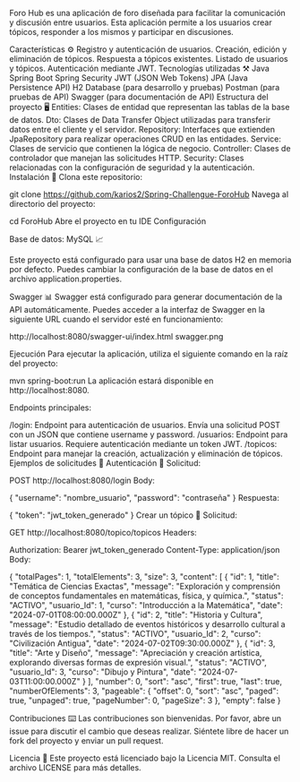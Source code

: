 Foro Hub es una aplicación de foro diseñada para facilitar la comunicación y discusión entre usuarios. Esta aplicación permite a los usuarios crear tópicos, responder a los mismos y participar en discusiones.



Características ⚙️
Registro y autenticación de usuarios.
Creación, edición y eliminación de tópicos.
Respuesta a tópicos existentes.
Listado de usuarios y tópicos.
Autenticación mediante JWT.
Tecnologías utilizadas ⚒️
Java
Spring Boot
Spring Security
JWT (JSON Web Tokens)
JPA (Java Persistence API)
H2 Database (para desarrollo y pruebas)
Postman (para pruebas de API)
Swagger (para documentación de API)
Estructura del proyecto 🖥️
Entities: Clases de entidad que representan las tablas de la base de datos.
Dto: Clases de Data Transfer Object utilizadas para transferir datos entre el cliente y el servidor.
Repository: Interfaces que extienden JpaRepository para realizar operaciones CRUD en las entidades.
Service: Clases de servicio que contienen la lógica de negocio.
Controller: Clases de controlador que manejan las solicitudes HTTP.
Security: Clases relacionadas con la configuración de seguridad y la autenticación.
Instalación 🚧
Clona este repositorio:

git clone https://github.com/karios2/Spring-Challengue-ForoHub
Navega al directorio del proyecto:

cd ForoHub
Abre el proyecto en tu IDE
Configuración

Base de datos: MySQL 📈

Este proyecto está configurado para usar una base de datos H2 en memoria por defecto. Puedes cambiar la configuración de la base de datos en el archivo application.properties.

Swagger 📊
Swagger está configurado para generar documentación de la API automáticamente. Puedes acceder a la interfaz de Swagger en la siguiente URL cuando el servidor esté en funcionamiento:

http://localhost:8080/swagger-ui/index.html
swagger.png

Ejecución Para ejecutar la aplicación, utiliza el siguiente comando en la raíz del proyecto:

mvn spring-boot:run
La aplicación estará disponible en http://localhost:8080.

Endpoints principales:

/login: Endpoint para autenticación de usuarios. Envía una solicitud POST con un JSON que contiene username y password.
/usuarios: Endpoint para listar usuarios. Requiere autenticación mediante un token JWT.
/topicos: Endpoint para manejar la creación, actualización y eliminación de tópicos.
Ejemplos de solicitudes 📑
Autenticación 🔐
Solicitud:

POST http://localhost:8080/login
Body:

{
    "username": "nombre_usuario",
    "password": "contraseña"
}
Respuesta:

{
    "token": "jwt_token_generado"
}
Crear un tópico 📝
Solicitud:

GET http://localhost:8080/topico/topicos
Headers:

Authorization: Bearer jwt_token_generado
Content-Type: application/json
Body:

{
  "totalPages": 1,
  "totalElements": 3,
  "size": 3,
  "content": [
    {
      "id": 1,
      "title": "Temática de Ciencias Exactas",
      "message": "Exploración y comprensión de conceptos fundamentales en matemáticas, física, y química.",
      "status": "ACTIVO",
      "usuario_Id": 1,
      "curso": "Introducción a la Matemática",
      "date": "2024-07-01T08:00:00.000Z"
    },
    {
      "id": 2,
      "title": "Historia y Cultura",
      "message": "Estudio detallado de eventos históricos y desarrollo cultural a través de los tiempos.",
      "status": "ACTIVO",
      "usuario_Id": 2,
      "curso": "Civilización Antigua",
      "date": "2024-07-02T09:30:00.000Z"
    },
    {
      "id": 3,
      "title": "Arte y Diseño",
      "message": "Apreciación y creación artística, explorando diversas formas de expresión visual.",
      "status": "ACTIVO",
      "usuario_Id": 3,
      "curso": "Dibujo y Pintura",
      "date": "2024-07-03T11:00:00.000Z"
    }
  ],
  "number": 0,
  "sort": "asc",
  "first": true,
  "last": true,
  "numberOfElements": 3,
  "pageable": {
    "offset": 0,
    "sort": "asc",
    "paged": true,
    "unpaged": true,
    "pageNumber": 0,
    "pageSize": 3
  },
  "empty": false
}

Contribuciones ⌨️
Las contribuciones son bienvenidas. Por favor, abre un issue para discutir el cambio que deseas realizar. Siéntete libre de hacer un fork del proyecto y enviar un pull request.

Licencia 🚀
Este proyecto está licenciado bajo la Licencia MIT. Consulta el archivo LICENSE para más detalles.
